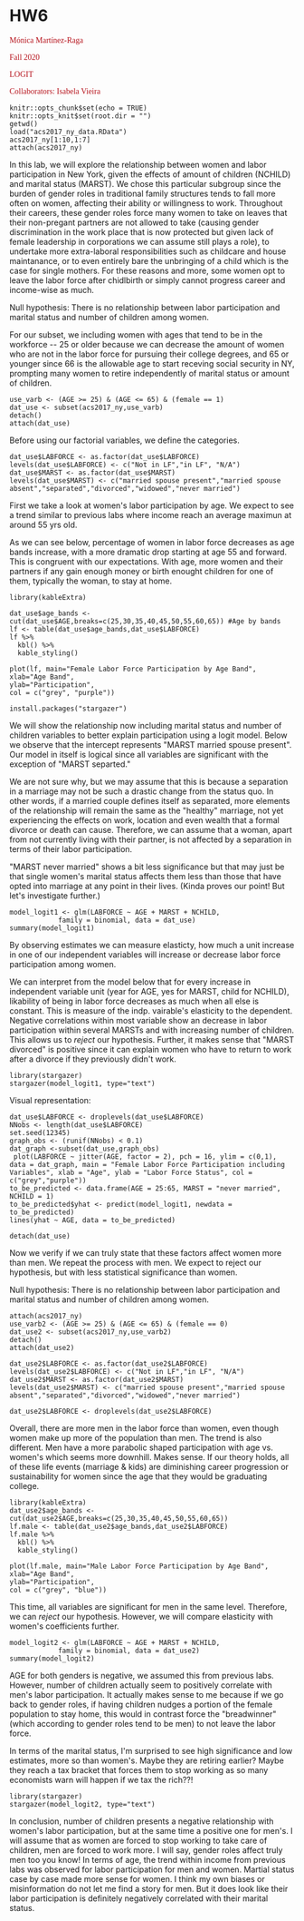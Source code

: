 # HW6

<p style="color:rgb(182,18,27);font-family:corbel">Mónica Martínez-Raga</p>
<p style="color:rgb(182,18,27);font-family:corbel">Fall 2020</p>
<p style="color:rgb(182,18,27);font-family:corbel">LOGIT</p>
<p style="color:rgb(182,18,27);font-family:corbel">Collaborators: Isabela Vieira</p>

```{r setup, include=FALSE}
knitr::opts_chunk$set(echo = TRUE)
knitr::opts_knit$set(root.dir = "")
getwd()
load("acs2017_ny_data.RData")
acs2017_ny[1:10,1:7]
attach(acs2017_ny)
```

In this lab, we will explore the relationship between women and labor participation in New York, given the effects of amount of children (NCHILD) and marital status (MARST). We chose this particular subgroup since the burden of gender roles in traditional family structures tends to fall more often on women, affecting their ability or willingness to work. Throughout their careers, these gender roles force many women to take on leaves that their non-pregant partners are not allowed to take (causing gender discrimination in the work place that is now protected but given lack of female leadership in corporations we can assume still plays a role), to undertake more extra-laboral responsibilities such as childcare and house maintanance, or to even entirely bare the unbringing of a child which is the case for single mothers. For these reasons and more, some women opt to leave the labor force after chidlbirth or simply cannot progress career and income-wise as much.  

Null hypothesis: There is no relationship between labor participation and marital status and number of children among women.

For our subset, we including women with ages that tend to be in the workforce -- 25 or older because we can decrease the amount of women who are not in the labor force for pursuing their college degrees, and 65 or younger since 66 is the allowable age to start receving social security in NY, prompting many women to retire independently of marital status or amount of children. 


```{r}
use_varb <- (AGE >= 25) & (AGE <= 65) & (female == 1) 
dat_use <- subset(acs2017_ny,use_varb) 
detach()
attach(dat_use)
```
 
Before using our factorial variables, we define the categories.


```{r}
dat_use$LABFORCE <- as.factor(dat_use$LABFORCE)
levels(dat_use$LABFORCE) <- c("Not in LF","in LF", "N/A")
dat_use$MARST <- as.factor(dat_use$MARST)
levels(dat_use$MARST) <- c("married spouse present","married spouse absent","separated","divorced","widowed","never married")
```


First we take a look at women's labor participation by age. We expect to see a trend similar to previous labs where income reach an average maximun at around 55 yrs old.

As we can see below, percentage of women in labor force decreases as age bands increase, with a more dramatic drop starting at age 55 and forward. This is congruent with our expectations. With age, more women and their partners if any gain enough money or birth enought children for one of them, typically the woman, to stay at home. 

```{r}
library(kableExtra)
```

```{r}
dat_use$age_bands <- cut(dat_use$AGE,breaks=c(25,30,35,40,45,50,55,60,65)) #Age by bands
lf <- table(dat_use$age_bands,dat_use$LABFORCE) 
lf %>% 
  kbl() %>%
  kable_styling()
```

```{r}
plot(lf, main="Female Labor Force Participation by Age Band",
xlab="Age Band",
ylab="Participation", 
col = c("grey", "purple"))
```


```{r}
install.packages("stargazer")
```


We will show the relationship now including marital status and number of children variables to better explain participation using a logit model. Below we observe that the intercept represents "MARST married spouse present". Our model in itself is logical since all variables are significant with the exception of "MARST separted." 

We are not sure why, but we may assume that this is because a separation in a marriage may not be such a drastic change from the status quo. In other words, if a married couple defines itself as separated, more elements of the relationship will remain the same as the "healthy" marriage, not yet experiencing the effects on work, location and even wealth that a formal divorce or death can cause. Therefore, we can assume that a woman, apart from not currently living with their partner, is not affected by a separation in terms of their labor participation. 

"MARST never married" shows a bit less significance but that may just be that single women's marital status affects them less than those that have opted into marriage at any point in their lives. (Kinda proves our point! But let's investigate further.)

```{r}
model_logit1 <- glm(LABFORCE ~ AGE + MARST + NCHILD,
            family = binomial, data = dat_use)
summary(model_logit1)
```


By observing estimates we can measure elasticty, how much a unit increase in  one of our independent variables will increase or decrease labor force participation among women.

We can interpret from the model below that for every increase in independent variable unit (year for AGE, yes for MARST, child for NCHILD), likability of being in labor force decreases as much when all else is constant. This is measure of the indp. vairable's elasticity to the dependent. Negative correlations within most variable show an decrease in labor participation within several MARSTs and with increasing number of children. This allows us to *reject* our hypothesis. Further, it makes sense that "MARST divorced" is positive since it can explain women who have to return to work after a divorce if they previously didn't work. 

```{r}
library(stargazer)
stargazer(model_logit1, type="text") 
```



Visual representation:
```{r}
dat_use$LABFORCE <- droplevels(dat_use$LABFORCE)
NNobs <- length(dat_use$LABFORCE)
set.seed(12345) 
graph_obs <- (runif(NNobs) < 0.1)
dat_graph <-subset(dat_use,graph_obs)  
 plot(LABFORCE ~ jitter(AGE, factor = 2), pch = 16, ylim = c(0,1), data = dat_graph, main = "Female Labor Force Participation including Variables", xlab = "Age", ylab = "Labor Force Status", col = c("grey","purple"))
to_be_predicted <- data.frame(AGE = 25:65, MARST = "never married", NCHILD = 1)
to_be_predicted$yhat <- predict(model_logit1, newdata = to_be_predicted)
lines(yhat ~ AGE, data = to_be_predicted)
```

```{r}
detach(dat_use)
```


Now we verify if we can truly state that these factors affect women more than men. We repeat the process with men. We expect to reject our hypothesis, but with less statistical significance than women.

Null hypothesis: There is no relationship between labor participation and marital status and number of children among women.

```{r}
attach(acs2017_ny)
use_varb2 <- (AGE >= 25) & (AGE <= 65) & (female == 0) 
dat_use2 <- subset(acs2017_ny,use_varb2) 
detach()
attach(dat_use2)
```

```{r}
dat_use2$LABFORCE <- as.factor(dat_use2$LABFORCE)
levels(dat_use2$LABFORCE) <- c("Not in LF","in LF", "N/A")
dat_use2$MARST <- as.factor(dat_use2$MARST)
levels(dat_use2$MARST) <- c("married spouse present","married spouse absent","separated","divorced","widowed","never married")
```

```{r}
dat_use2$LABFORCE <- droplevels(dat_use2$LABFORCE)
```


Overall, there are more men in the labor force than women, even though women make up more of the population than men. The trend is also different. Men have a more parabolic shaped participation with age vs. women's which seems more downhill. Makes sense. If our theory holds, all of these life events (marriage & kids) are diminishing career progression or sustainability for women since the age that they would be graduating college.

```{r}
library(kableExtra)
dat_use2$age_bands <- cut(dat_use2$AGE,breaks=c(25,30,35,40,45,50,55,60,65))
lf.male <- table(dat_use2$age_bands,dat_use2$LABFORCE) 
lf.male %>% 
  kbl() %>%
  kable_styling()
```


```{r}
plot(lf.male, main="Male Labor Force Participation by Age Band",
xlab="Age Band",
ylab="Participation", 
col = c("grey", "blue"))
```

This time, all variables are significant for men in the same level. Therefore, we can *reject* our hypothesis. However, we will compare elasticity with women's coefficients further.


```{r}
model_logit2 <- glm(LABFORCE ~ AGE + MARST + NCHILD,
            family = binomial, data = dat_use2)
summary(model_logit2)
```


AGE for both genders is negative, we assumed this from previous labs. However, number of children actually seem to positively correlate with men's labor participation. It actually makes sense to me because if we go back to gender roles, if having children nudges a portion of the female population to stay home, this would in contrast force the "breadwinner" (which according to gender roles tend to be men) to not leave the labor force. 

In terms of the marital status, I'm surprised to see high significance and low estimates, more so than women's. Maybe they are retiring earlier? Maybe they reach a tax bracket that forces them to stop working as so many economists warn will happen if we tax the rich??!

```{r}
library(stargazer)
stargazer(model_logit2, type="text") 
```

In conclusion, number of children presents a negative relationship with women's labor participation, but at the same time a positive one for men's. I will assume that as women are forced to stop working to take care of children, men are forced to work more. I will say, gender roles affect truly men too you know! In terms of age, the trend within income from previous labs was observed for labor participation for men and women. Martial status case by case made more sense for women. I think my own biases or misinformation do not let me find a story for men. But it does look like their labor participation is definitely negatively correlated with their marital status.
